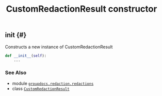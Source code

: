 ﻿---
title: CustomRedactionResult constructor
second_title: GroupDocs.Redaction for Python via .NET API References
description: 
type: docs
url: /python-net/groupdocs.redaction.redactions/customredactionresult/__init__/
is_root: false
weight: 10
---

## __init__ {#}

Constructs a new instance of CustomRedactionResult



```python
def __init__(self):
    ...
```





### See Also
* module [`groupdocs.redaction.redactions`](../../)
* class [`CustomRedactionResult`](/redaction/python-net/groupdocs.redaction.redactions/customredactionresult)
